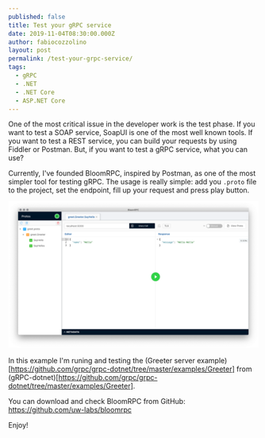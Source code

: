 ```yaml
---
published: false
title: Test your gRPC service
date: 2019-11-04T08:30:00.000Z
author: fabiocozzolino
layout: post
permalink: /test-your-grpc-service/
tags:
  - gRPC
  - .NET
  - .NET Core
  - ASP.NET Core
---
```

One of the most critical issue in the developer work is the test phase. If you want to test a SOAP service, SoapUI is one of the most well known tools. If you want to test a REST service, you can build your requests by using Fiddler or Postman. But, if you want to test a gRPC service, what you can use?

Currently, I've founded BloomRPC, inspired by Postman, as one of the most simpler tool for testing gRPC. The usage is really simple: add you `.proto` file to the project, set the endpoint, fill up your request and press play button.

<p align="center">
  <img src="/assets/img/grpc-bloomrpc.png" alt="BloomRPC example">
</p>

In this example I'm runing and testing the (Greeter server example)[https://github.com/grpc/grpc-dotnet/tree/master/examples/Greeter] from (gRPC-dotnet)[https://github.com/grpc/grpc-dotnet/tree/master/examples/Greeter]. 

You can download and check BloomRPC from GitHub: https://github.com/uw-labs/bloomrpc

Enjoy!
